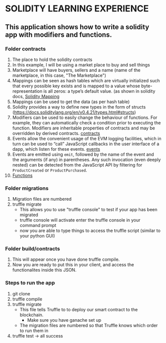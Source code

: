 # SOLIDITY LEARNING EXPERIENCE

## This application shows how to write a solidity app with modifiers and functions.

### Folder contracts
1. The place to hold the solidity contracts
2. In this example, I will be using a market place to buy and sell things
3. Marketplace will have buyers, sellers and a name (name of the marketplace, in this case, "The Marketplace")
4. Mappings can be seen as hash tables which are virtually initialized such that every possible key exists and is mapped to a value whose byte-representation is all zeros: a type’s default value. (as shown in solidity docs, [Solidity Mapping](https://docs.soliditylang.org/en/v0.4.21/types.html#mappings)
5. Mappings can be used to get the data (as per hash table)
6. Solidity provides a way to define new types in the form of structs (https://docs.soliditylang.org/en/v0.4.21/types.html#structs)
7. Modifiers can be used to easily change the behaviour of functions. For example, they can automatically check a condition prior to executing the function. Modifiers are inheritable properties of contracts and may be overridden by derived contracts. [contracts](https://docs.soliditylang.org/en/v0.4.24/contracts.html#function-modifiers)
8. Events allow the convenient usage of the EVM logging facilities, which in turn can be used to “call” JavaScript callbacks in the user interface of a dapp, which listen for these events. [events](https://docs.soliditylang.org/en/v0.4.24/contracts.html#events)
9. Events are emitted using `emit`, followed by the name of the event and the arguments (if any) in parentheses. Any such invocation (even deeply nested) can be detected from the JavaScript API by filtering for `ProductCreated` or `ProductPurchased`.
10. [Functions](https://docs.soliditylang.org/en/v0.4.24/contracts.html#functions)

### Folder migrations
1. Migration files are numbered
2. truffle migrate
    - This allows you to use "truffle console" to test if your app has been migrated
    - truffle console will activate enter the truffle console in your command prompt
    - now you are able to type things to access the truffle script (similar to your python GUI)

### Folder build/contracts 
1. This will appear once you have done truffle compile.
2. Now you are ready to put this in your client, and access the functionalites inside this JSON.


### Steps to run the app
1. git clone
2. truffle compile
3. truffle migrate
    - This file tells Truffle to to deploy our smart contract to the blockchain.
        - Make sure you have ganache set up
    - The migration files are numbered so that Truffle knows which order to run them in
4. truffle test -> all success